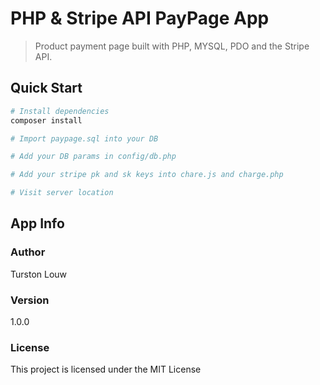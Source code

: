 # PHP & Stripe API PayPage App

> Product payment page built with PHP, MYSQL, PDO and the Stripe API.

## Quick Start

```bash
# Install dependencies
composer install

# Import paypage.sql into your DB

# Add your DB params in config/db.php

# Add your stripe pk and sk keys into chare.js and charge.php

# Visit server location
```

## App Info

### Author

Turston Louw

### Version

1.0.0

### License

This project is licensed under the MIT License
